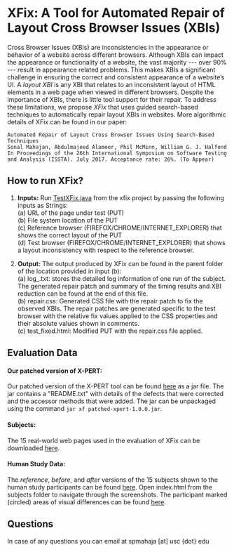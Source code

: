 # XFix: A Tool for Automated Repair of Layout Cross Browser Issues (XBIs)

Cross Browser Issues (XBIs) are inconsistencies in the appearance or behavior of a website across different browsers. Although XBIs can impact the appearance or functionality of a website, the vast majority --- over 90% --- result in appearance related problems. This makes XBIs a significant challenge in ensuring the correct and consistent appearance of a website’s UI. A *layout XBI* is any XBI that relates to an inconsistent layout of HTML elements in a web page when viewed in different browsers. Despite the importance of XBIs, there is little tool support for their repair. To address these limitations, we propose *XFix* that uses guided search-based techniques to automatically repair layout XBIs in websites. More algorithmic details of XFix can be found in our paper:
```
Automated Repair of Layout Cross Browser Issues Using Search-Based Techniques
Sonal Mahajan, Abdulmajeed Alameer, Phil McMinn, William G. J. Halfond
In Proceedings of the 26th International Symposium on Software Testing and Analysis (ISSTA). July 2017. Acceptance rate: 26%. (To Appear) 
```
## How to run XFix?
1. **Inputs:** Run  [TestXFix.java](https://github.com/sonalmahajan/xfix/blob/master/src/test/java/eval/TestXFix.java) from the xfix project by passing the following inputs as Strings:<br />
	(a) URL of the page under test (PUT)<br />
	(b) File system location of the PUT<br />
	(c) Reference browser (FIREFOX/CHROME/INTERNET_EXPLORER) that shows the correct layout of the PUT<br />
	(d) Test browser (FIREFOX/CHROME/INTERNET_EXPLORER) that shows a layout inconsistency with respect to the reference browser.

2. **Output:** The output produced by XFix can be found in the parent folder of the location provided in input (b):<br />
	(a) log_<timestamp>.txt: stores the detailed log information of one run of the subject. The generated repair patch and summary of the timing results and XBI reduction can be found at the end of this file.<br />
	(b) repair.css: Generated CSS file with the repair patch to fix the observed XBIs. The repair patches are generated specific to the test browser with the relative fix values applied to the CSS properties and their absolute values shown in comments.<br />
	(c) test_fixed.html: Modified PUT with the repair.css file applied.
	
## Evaluation Data
#### Our patched version of X-PERT: 
Our patched version of the X-PERT tool can be found [here](http://atlanta.usc.edu:8081/artifactory/ext-release-local/patched-xpert/patched-xpert/1.0.0/) as a jar file. The jar contains a "README.txt" with details of the defects that were corrected and the accessor methods that were added. The jar can be unpackaged using the command `jar xf patched-xpert-1.0.0.jar`.

#### Subjects: 
The 15 real-world web pages used in the evaluation of XFix can be downloaded [here](https://drive.google.com/file/d/0B5pAs3GeZs4sRXhQYWtPUmc2LXc/view?usp=sharing).

#### Human Study Data: 
The *reference*, *before*, and *after* versions of the 15 subjects shown to the human study participants can be found [here](https://drive.google.com/open?id=0B5pAs3GeZs4sbFdfWG4wdXdabk0). Open index.html from the subjects folder to navigate through the screenshots. The participant marked (circled) areas of visual differences can be found [here](https://drive.google.com/open?id=0B5pAs3GeZs4sZUZBX2lSRHZLdU0).

## Questions
In case of any questions you can email at spmahaja [at] usc {dot} edu
